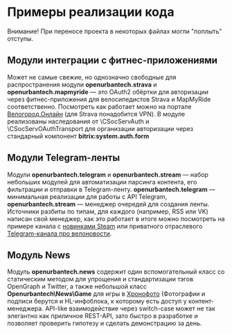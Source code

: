 # Примеры реализации кода

Внимание! При переносе проекта в некоторых файлах могли "поплыть" отступы.

## Модули интеграции с фитнес-приложениями
Может не самые свежие, но однозначно свободные для распространения модули **openurbantech.strava** и **openurbantech.mapmyride** — это OAuth2 обёртки для авторизации через фитнес-приложения для велосипедистов Strava и MapMyRide соответственно. Посмотреть как работает можно на портале [Велогород.Онлайн](https://velogorod.online/login/) (для Strava понадобится VPN). В модуле реализованы наследования от \CSocServAuth и \CSocServOAuthTransport для организации авторизации через стандарный компонент **bitrix:system.auth.form**


## Модули Telegram-ленты
Модули **openurbantech.telegram** и **openurbantech.stream** — набор небольших модулей для автоматизации парсинга контента, его фильтрации и отправки в Telegram-ленту. **openurbantech.telegram** — минимальная реализации для работы с API Telegram, **openurbantech.stream** — менеджер очередей для создания ленты. Источники разбиты по типам, для каждого (например, RSS или VK) написан свой менеджер, как это работает в итоге можно посмотреть на примере канала с [новинками Steam](https://t.me/steam_releases) или приватного отраслевого [Telegram-канала про велоновости](https://t.me/+9iPYBTVjt7BkMDky).

## Модуль News
Модуль  **openurbantech.news** содержит один вспомогательный класс со статическим методом для упрощения и стандартизации тэгов OpenGraph и Twitter, а также небольшой класс **Openurbantech\News\Game** для игры в [Хронофото](https://velogorod.online/special/cycling-years/) (Фотографии и подписи берутся и HL-инфоблока, к которому есть доступ у контент-менеджера. API-like взаимодействие через switch-case может не так элегантно как приличное REST-API, зато быстро в разработке и позволяет проверить гипотезу и сделать демонстрацию за день.
